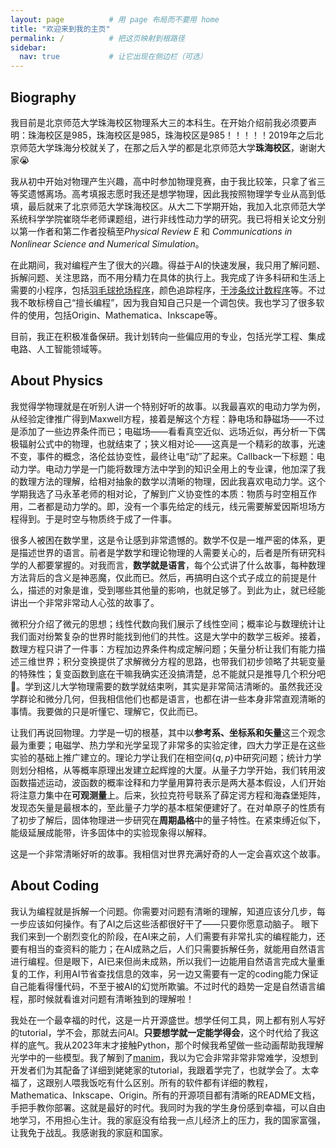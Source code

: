 ```yaml
---
layout: page          # 用 page 布局而不要用 home
title: "欢迎来到我的主页"
permalink: /          # 把这页映射到根路径
sidebar:
  nav: true           # 让它出现在侧边栏（可选）
---
```

## Biography
我目前是北京师范大学珠海校区物理系大三的本科生。在开始介绍前我必须要声明：珠海校区是985，珠海校区是985，珠海校区是985！！！！！2019年之后北京师范大学珠海分校就关了，在那之后入学的都是北京师范大学**珠海校区**，谢谢大家😭

我从初中开始对物理产生兴趣，高中时参加物理竞赛，由于我比较笨，只拿了省三等奖遗憾离场。高考填报志愿时我还是想学物理，因此我按照物理学专业从高到低填，最后就来了北京师范大学珠海校区。从大二下学期开始，我加入北京师范大学系统科学学院崔晓华老师课题组，进行非线性动力学的研究。我已将相关论文分别以第一作者和第二作者投稿至*Physical Review E* 和 *Communications in Nonlinear Science and Numerical Simulation*。

在此期间，我对编程产生了很大的兴趣。得益于AI的快速发展，我只用了解问题、拆解问题、关注思路，而不用分精力在具体的执行上。我完成了许多科研和生活上需要的小程序，包括[羽毛球抢场程序](https://zcyisiee.github.io/posts/mitmproxy/)，颜色追踪程序，[干涉条纹计数程序](https://github.com/zcyisiee/Fringe-Tracker)等。不过我不敢标榜自己“擅长编程”，因为我自知自己只是一个调包侠。我也学习了很多软件的使用，包括Origin、Mathematica、Inkscape等。

目前，我正在积极准备保研。我计划转向一些偏应用的专业，包括光学工程、集成电路、人工智能领域等。

## About Physics
我觉得学物理就是在听别人讲一个特别好听的故事。以我最喜欢的电动力学为例，从经验定律推广得到Maxwell方程，接着是解这个方程：静电场和静磁场——不过是添加了一些边界条件而已；电磁场——看看真空近似、远场近似，再分析一下偶极辐射公式中的物理，也就结束了；狭义相对论——这真是一个精彩的故事，光速不变，事件的概念，洛伦兹协变性，最终让电“动”了起来。Callback一下标题：电动力学。电动力学是一门能将数理方法中学到的知识全用上的专业课，他加深了我的数理方法的理解，给相对抽象的数学以清晰的物理，因此我喜欢电动力学。这个学期我选了马永革老师的相对论，了解到广义协变性的本质：物质与时空相互作用，二者都是动力学的。即，没有一个事先给定的线元，线元需要解爱因斯坦场方程得到。于是时空与物质终于成了一件事。

很多人被困在数学里，这是令让感到非常遗憾的。数学不仅是一堆严密的体系，更是描述世界的语言。前者是学数学和理论物理的人需要关心的，后者是所有研究科学的人都要掌握的。对我而言，**数学就是语言**，每个公式讲了什么故事，每种数理方法背后的含义是神恶魔，仅此而已。然后，再搞明白这个式子成立的前提是什么，描述的对象是谁，受到哪些其他量的影响，也就足够了。到此为止，就已经能讲出一个非常非常动人心弦的故事了。

微积分介绍了微元的思想；线性代数向我们展示了线性空间；概率论与数理统计让我们面对纷繁复杂的世界时能找到他们的共性。这是大学中的数学三板斧。接着，数理方程只讲了一件事：方程加边界条件构成定解问题；矢量分析让我们有能力描述三维世界；积分变换提供了求解微分方程的思路，也带我们初步领略了共轭变量的特殊性；复变函数到底在干嘛我确实还没搞清楚，总不能就只是推导几个积分吧🤦。学到这儿大学物理需要的数学就结束咧，其实是非常简洁清晰的。虽然我还没学群论和微分几何，但我相信他们也都是语言，也都在讲一些本身非常直观清晰的事情。我要做的只是听懂它、理解它，仅此而已。

让我们再说回物理。力学是一切的根基，其中以**参考系、坐标系和矢量**这三个观念最为重要；电磁学、热力学和光学呈现了非常多的实验定律，四大力学正是在这些实验的基础上推广建立的。理论力学让我们在相空间$\{q, p\}$中研究问题；统计力学则划分相格，从等概率原理出发建立起辉煌的大厦。从量子力学开始，我们转用波函数描述运动，波函数的概率诠释和力学量用算符表示是两大基本假设，人们开始将注意力集中在**可观测量**上。后来，狄拉克符号联系了薛定谔方程和海森堡矩阵，发现态矢量是最根本的，至此量子力学的基本框架便建好了。在对单原子的性质有了初步了解后，固体物理进一步研究在**周期晶格**中的量子特性。在紧束缚近似下，能级延展成能带，许多固体中的实验现象得以解释。

这是一个非常清晰好听的故事。我相信对世界充满好奇的人一定会喜欢这个故事。

## About Coding
我认为编程就是拆解一个问题。你需要对问题有清晰的理解，知道应该分几步，每一步应该如何操作。有了AI之后这些活都很好干了——只要你愿意动脑子。
眼下我们来到一个剧烈变化的阶段，在AI来之前，人们需要有非常扎实的编程能力，还要有相当的查资料的能力；在AI成熟之后，人们只需要拆解任务，就能用自然语言进行编程。但是眼下，AI已来但尚未成熟，所以我们一边能用自然语言完成大量重复的工作，利用AI节省查找信息的效率，另一边又需要有一定的coding能力保证自己能看得懂代码，不至于被AI的幻觉所欺骗。不过时代的趋势一定是自然语言编程，那时候就看谁对问题有清晰独到的理解啦！

我处在一个最幸福的时代，这是一片开源盛世。想学任何工具，网上都有别人写好的tutorial，学不会，那就去问AI。**只要想学就一定能学得会**，这个时代给了我这样的底气。我从2023年末才接触Python，那个时候我希望做一些动画帮助我理解光学中的一些模型。我了解到了[manim](https://docs.manim.community/en/stable/tutorials/quickstart.html)，我以为它会非常非常非常难学，没想到开发者们为其配备了详细到姥姥家的tutorial，我跟着学完了，也就学会了。太幸福了，这跟别人喂我饭吃有什么区别。所有的软件都有详细的教程，Mathematica、Inkscape、Origin。所有的开源项目都有清晰的README文档，手把手教你部署。这就是最好的时代。我同时为我的学生身份感到幸福，可以自由地学习，不用担心生计。我的家庭没有给我一点儿经济上的压力，我的国家富强，让我免于战乱。我感谢我的家庭和国家。